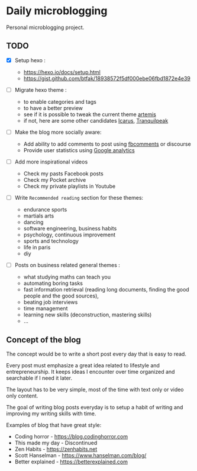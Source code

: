 # Daily microblogging

Personal microblogging project.

## TODO

- [x] Setup hexo :
   - https://hexo.io/docs/setup.html
   - https://gist.github.com/btfak/18938572f5df000ebe06fbd1872e4e39

- [ ] Migrate hexo theme :
   - to enable categories and tags
   - to have a better preview
   - see if it is possible to tweak the current theme [artemis](https://github.com/Dreyer/hexo-theme-artemis)
   - if not, here are some other candidates [Icarus](https://github.com/ppoffice/hexo-theme-icarus), [Tranquilpeak](https://github.com/LouisBarranqueiro/hexo-theme-tranquilpeak)

- [ ] Make the blog more socially aware:
   - Add ability to add comments to post using [fbcomments](https://github.com/lsmoura/hexo-fbcomments) or discourse
   - Provide user statistics using [Google analytics](http://www.codeblocq.com/2015/12/Add-Google-Analytics-to-your-hexo-blog/)

- [ ] Add more inspirational videos
   - Check my pasts Facebook posts
   - Check my Pocket archive
   - Check my private playlists in Youtube

- [ ] Write `Recommended reading` section for these themes:
  - endurance sports
  - martials arts
  - dancing
  - software engineering, business habits
  - psychology, continuous improvement
  - sports and technology
  - life in paris
  - diy

- [ ] Posts on business related general themes :
  - what studying maths can teach you
  - automating boring tasks
  - fast information retrieval (reading long documents, finding the good people and the good sources),
  - beating job interviews
  - time management
  - learning new skills (deconstruction, mastering skills)
  - ...

## Concept of the blog

The concept would be to write a short post every day that is easy to read.

Every post must emphasize a great idea related to lifestyle and entrepreneurship. It keeps ideas I encounter over time organized and searchable if I need it later.

The layout has to be very simple, most of the time with text only or video only content.

The goal of writing blog posts everyday is to setup a habit of writing and improving my writing skills with time.

Examples of blog that have great style:
- Coding horror - https://blog.codinghorror.com
- This made my day - Discontinued
- Zen Habits - https://zenhabits.net
- Scott Hanselman - https://www.hanselman.com/blog/
- Better explained - https://betterexplained.com
